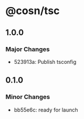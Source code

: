 # @cosn/tsc

## 1.0.0

### Major Changes

- 523913a: Publish tsconfig

## 0.1.0

### Minor Changes

- bb55e6c: ready for launch
